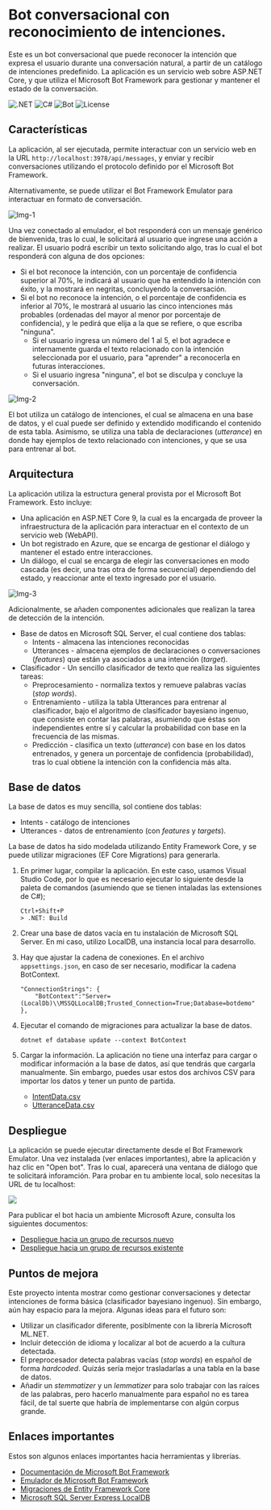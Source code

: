 # Bot conversacional con reconocimiento de intenciones.

Este es un bot conversacional que puede reconocer la intención que expresa el usuario durante una conversación natural, a partir de un catálogo de intenciones predefinido. La aplicación es un servicio web sobre ASP.NET Core, y que utiliza el Microsoft Bot Framework para gestionar y mantener el estado de la conversación.

![.NET](https://img.shields.io/badge/.NET-9.0-512BD4?logo=dotnet)
![C#](https://img.shields.io/badge/C%23-13.0-239120?logo=c-sharp)
![Bot](https://img.shields.io/badge/Microsoft_Bot_Framework-0078D4?logo=dependabot&logoColor=white)
![License](https://img.shields.io/badge/License-MIT-green)

## Características

La aplicación, al ser ejecutada, permite interactuar con un servicio web en la URL ```http://localhost:3978/api/messages```, y enviar y recibir conversaciones utilizando el protocolo definido por el Microsoft Bot Framework. 

Alternativamente, se puede utilizar el Bot Framework Emulator para interactuar en formato de conversación.

![Img-1](/Docs/bot_confident.png)

Una vez conectado al emulador, el bot responderá con un mensaje genérico de bienvenida, tras lo cual, le solicitará al usuario que ingrese una acción a realizar. El usuario podrá escribir un texto solicitando algo, tras lo cual el bot responderá con alguna de dos opciones: 

* Si el bot reconoce la intención, con un porcentaje de confidencia superior al 70%, le indicará al usuario que ha entendido la intención con éxito, y la mostrará en negritas, concluyendo la conversación.
* Si el bot no reconoce la intención, o el porcentaje de confidencia es inferior al 70%, le mostrará al usuario las cinco intenciones más probables (ordenadas del mayor al menor por porcentaje de confidencia), y le pedirá que elija a la que se refiere, o que escriba "ninguna". 
    - Si el usuario ingresa un número del 1 al 5, el bot agradece e internamente guarda el texto relacionado con la intención seleccionada por el usuario, para "aprender" a reconocerla en futuras interacciones. 
    - Si el usuario ingresa "ninguna", el bot se disculpa y concluye la conversación. 

![Img-2](/Docs/bot_nonconfident.png)

El bot utiliza un catálogo de intenciones, el cual se almacena en una base de datos, y el cual puede ser definido y extendido modificando el contenido de esta tabla. Asimismo, se utiliza una tabla de declaraciones (_utterance_) en donde hay ejemplos de texto relacionado con intenciones, y que se usa para entrenar al bot. 

## Arquitectura

La aplicación utiliza la estructura general provista por el Microsoft Bot Framework. Esto incluye:

* Una aplicación en ASP.NET Core 9, la cual es la encargada de proveer la infraestructura de la aplicación para interactuar en el contexto de un servicio web (WebAPI). 
* Un bot registrado en Azure, que se encarga de gestionar el diálogo y mantener el estado entre interacciones. 
* Un diálogo, el cual se encarga de elegir las conversaciones en modo cascada (es decir, una tras otra de forma secuencial) dependiendo del estado, y reaccionar ante el texto ingresado por el usuario. 

![Img-3](/Docs/architecture.png)

Adicionalmente, se añaden componentes adicionales que realizan la tarea de detección de la intención. 

* Base de datos en Microsoft SQL Server, el cual contiene dos tablas:
    - Intents - almacena las intenciones reconocidas
    - Utterances - almacena ejemplos de declaraciones o conversaciones (_features_) que están ya asociados a una intención (_target_). 
* Clasificador - Un sencillo clasificador de texto que realiza las siguientes tareas:
    - Preprocesamiento - normaliza textos y remueve palabras vacías (_stop words_).
    - Entrenamiento - utiliza la tabla Utterances para entrenar al clasificador, bajo el algoritmo de clasificador bayesiano ingenuo, que consiste en contar las palabras, asumiendo que éstas son independientes entre sí y calcular la probabilidad con base en la frecuencia de las mismas. 
    - Predicción - clasifica un texto (_utterance_) con base en los datos entrenados, y genera un porcentaje de confidencia (probabilidad), tras lo cual obtiene la intención con la confidencia más alta. 

## Base de datos

La base de datos es muy sencilla, sol contiene dos tablas: 

* Intents - catálogo de intenciones
* Utterances - datos de entrenamiento (con _features_ y _targets_).

La base de datos ha sido modelada utilizando Entity Framework Core, y se puede utilizar migraciones (EF Core Migrations) para generarla. 

1. En primer lugar, compilar la aplicación. En este caso, usamos Visual Studio Code, por lo que es necesario ejecutar lo siguiente desde la paleta de comandos (asumiendo que se tienen intaladas las extensiones de C#);

    ```
    Ctrl+Shift+P
    > .NET: Build
    ```

2. Crear una base de datos vacía en tu instalación de Microsoft SQL Server. En mi caso, utilizo LocalDB, una instancia local para desarrollo. 

3. Hay que ajustar la cadena de conexiones. En el archivo ``appsettings.json``, en caso de ser necesario, modificar la cadena BotContext. 

    ```
    "ConnectionStrings": {
        "BotContext":"Server=(LocalDb)\\MSSQLLocalDB;Trusted_Connection=True;Database=botdemo"
    },
    ```

4. Ejecutar el comando de migraciones para actualizar la base de datos. 

    ```
    dotnet ef database update --context BotContext
    ```

5. Cargar la información. La aplicación no tiene una interfaz para cargar o modificar información a la base de datos, así que tendrás que cargarla manualmente. Sin embargo, puedes usar estos dos archivos CSV para importar los datos y tener un punto de partida. 
    - [IntentData.csv](/Data/IntentData.csv)
    - [UtteranceData.csv](/Data/UtteranceData.csv)

## Despliegue

La aplicación se puede ejecutar directamente desde el Bot Framework Emulator. Una vez instalada (ver enlaces importantes), abre la aplicación y haz clic en "Open bot". Tras lo cual, aparecerá una ventana de diálogo que te solicitará inforamción. Para probar en tu ambiente local, solo necesitas la URL de tu localhost: 

![](/Docs/bot_connect.png)

Para publicar el bot hacia un ambiente Microsoft Azure, consulta los siguientes documentos:

* [Despliegue hacia un grupo de recursos nuevo](/IntentBot/DeploymentTemplates/DeployWithNewResourceGroup/readme.md)
* [Despliegue hacia un grupo de recursos existente](/IntentBot/DeploymentTemplates/DeployUseExistResourceGroup/readme.md)

## Puntos de mejora

Este proyecto intenta mostrar como gestionar conversaciones y detectar intenciones de forma básica (clasificador bayesiano ingenuo). Sin embargo, aún hay espacio para la mejora. Algunas ideas para el futuro son:

* Utilizar un clasificador diferente, posiblmente con la librería Microsoft ML.NET. 
* Incluir detección de idioma y localizar al bot de acuerdo a la cultura detectada. 
* El preprocesador detecta palabras vacías (_stop words_) en español de forma _hardcoded_. Quizás sería mejor trasladarlas a una tabla en la base de datos.
* Añadir un _stemmatizer_ y un _lemmatizer_ para solo trabajar con las raíces de las palabras, pero hacerlo manualmente para español no es tarea fácil, de tal suerte que habría de implementarse con algún corpus grande.

## Enlaces importantes

Estos son algunos enlaces importantes hacia herramientas y librerías. 

* [Documentación de Microsoft Bot Framework](https://learn.microsoft.com/en-us/azure/bot-service/index-bf-sdk?view=azure-bot-service-4.0)
* [Emulador de Microsoft Bot Framework](https://github.com/microsoft/BotFramework-Emulator)
* [Migraciones de Entity Framework Core](https://learn.microsoft.com/en-us/ef/core/managing-schemas/migrations/?tabs=dotnet-core-cli)
* [Microsoft SQL Server Express LocalDB](https://learn.microsoft.com/en-us/sql/database-engine/configure-windows/sql-server-express-localdb?view=sql-server-ver17)